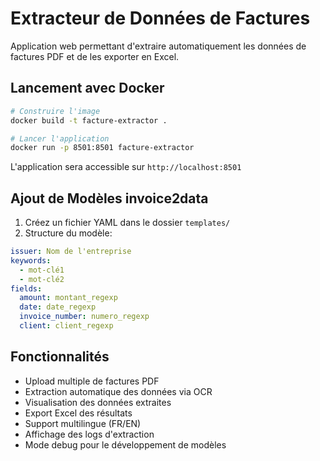 # Extracteur de Données de Factures

Application web permettant d'extraire automatiquement les données de factures PDF et de les exporter en Excel.

## Lancement avec Docker

```bash
# Construire l'image
docker build -t facture-extractor .

# Lancer l'application
docker run -p 8501:8501 facture-extractor
```

L'application sera accessible sur `http://localhost:8501`

## Ajout de Modèles invoice2data

1. Créez un fichier YAML dans le dossier `templates/`
2. Structure du modèle:
```yaml
issuer: Nom de l'entreprise
keywords:
  - mot-clé1
  - mot-clé2
fields:
  amount: montant_regexp
  date: date_regexp
  invoice_number: numero_regexp
  client: client_regexp
```

## Fonctionnalités

- Upload multiple de factures PDF
- Extraction automatique des données via OCR
- Visualisation des données extraites
- Export Excel des résultats
- Support multilingue (FR/EN)
- Affichage des logs d'extraction
- Mode debug pour le développement de modèles
